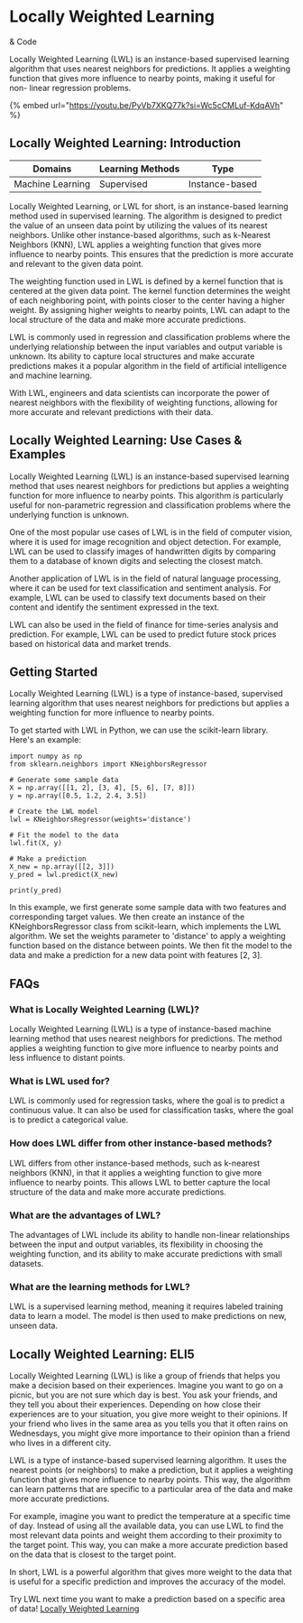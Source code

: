 # Locally Weighted Learning

& Code

Locally Weighted Learning (LWL) is an instance-based supervised learning algorithm that uses nearest neighbors for predictions. It applies a weighting function that gives more influence to nearby points, making it useful for non- linear regression problems.

{% embed url="https://youtu.be/PyVb7XKQ77k?si=Wc5cCMLuf-KdqAVh" %}

## Locally Weighted Learning: Introduction

| Domains          | Learning Methods | Type           |
| ---------------- | ---------------- | -------------- |
| Machine Learning | Supervised       | Instance-based |

Locally Weighted Learning, or LWL for short, is an instance-based learning method used in supervised learning. The algorithm is designed to predict the value of an unseen data point by utilizing the values of its nearest neighbors. Unlike other instance-based algorithms, such as k-Nearest Neighbors (KNN), LWL applies a weighting function that gives more influence to nearby points. This ensures that the prediction is more accurate and relevant to the given data point.

The weighting function used in LWL is defined by a kernel function that is centered at the given data point. The kernel function determines the weight of each neighboring point, with points closer to the center having a higher weight. By assigning higher weights to nearby points, LWL can adapt to the local structure of the data and make more accurate predictions.

LWL is commonly used in regression and classification problems where the underlying relationship between the input variables and output variable is unknown. Its ability to capture local structures and make accurate predictions makes it a popular algorithm in the field of artificial intelligence and machine learning.

With LWL, engineers and data scientists can incorporate the power of nearest neighbors with the flexibility of weighting functions, allowing for more accurate and relevant predictions with their data.

## Locally Weighted Learning: Use Cases & Examples

Locally Weighted Learning (LWL) is an instance-based supervised learning method that uses nearest neighbors for predictions but applies a weighting function for more influence to nearby points. This algorithm is particularly useful for non-parametric regression and classification problems where the underlying function is unknown.

One of the most popular use cases of LWL is in the field of computer vision, where it is used for image recognition and object detection. For example, LWL can be used to classify images of handwritten digits by comparing them to a database of known digits and selecting the closest match.

Another application of LWL is in the field of natural language processing, where it can be used for text classification and sentiment analysis. For example, LWL can be used to classify text documents based on their content and identify the sentiment expressed in the text.

LWL can also be used in the field of finance for time-series analysis and prediction. For example, LWL can be used to predict future stock prices based on historical data and market trends.

## Getting Started

Locally Weighted Learning (LWL) is a type of instance-based, supervised learning algorithm that uses nearest neighbors for predictions but applies a weighting function for more influence to nearby points.

To get started with LWL in Python, we can use the scikit-learn library. Here's an example:

```
import numpy as np
from sklearn.neighbors import KNeighborsRegressor

# Generate some sample data
X = np.array([[1, 2], [3, 4], [5, 6], [7, 8]])
y = np.array([0.5, 1.2, 2.4, 3.5])

# Create the LWL model
lwl = KNeighborsRegressor(weights='distance')

# Fit the model to the data
lwl.fit(X, y)

# Make a prediction
X_new = np.array([[2, 3]])
y_pred = lwl.predict(X_new)

print(y_pred)

```

In this example, we first generate some sample data with two features and corresponding target values. We then create an instance of the KNeighborsRegressor class from scikit-learn, which implements the LWL algorithm. We set the weights parameter to 'distance' to apply a weighting function based on the distance between points. We then fit the model to the data and make a prediction for a new data point with features \[2, 3].

## FAQs

### What is Locally Weighted Learning (LWL)?

Locally Weighted Learning (LWL) is a type of instance-based machine learning method that uses nearest neighbors for predictions. The method applies a weighting function to give more influence to nearby points and less influence to distant points.

### What is LWL used for?

LWL is commonly used for regression tasks, where the goal is to predict a continuous value. It can also be used for classification tasks, where the goal is to predict a categorical value.

### How does LWL differ from other instance-based methods?

LWL differs from other instance-based methods, such as k-nearest neighbors (KNN), in that it applies a weighting function to give more influence to nearby points. This allows LWL to better capture the local structure of the data and make more accurate predictions.

### What are the advantages of LWL?

The advantages of LWL include its ability to handle non-linear relationships between the input and output variables, its flexibility in choosing the weighting function, and its ability to make accurate predictions with small datasets.

### What are the learning methods for LWL?

LWL is a supervised learning method, meaning it requires labeled training data to learn a model. The model is then used to make predictions on new, unseen data.

## Locally Weighted Learning: ELI5

Locally Weighted Learning (LWL) is like a group of friends that helps you make a decision based on their experiences. Imagine you want to go on a picnic, but you are not sure which day is best. You ask your friends, and they tell you about their experiences. Depending on how close their experiences are to your situation, you give more weight to their opinions. If your friend who lives in the same area as you tells you that it often rains on Wednesdays, you might give more importance to their opinion than a friend who lives in a different city.

LWL is a type of instance-based supervised learning algorithm. It uses the nearest points (or neighbors) to make a prediction, but it applies a weighting function that gives more influence to nearby points. This way, the algorithm can learn patterns that are specific to a particular area of the data and make more accurate predictions.

For example, imagine you want to predict the temperature at a specific time of day. Instead of using all the available data, you can use LWL to find the most relevant data points and weight them according to their proximity to the target point. This way, you can make a more accurate prediction based on the data that is closest to the target point.

In short, LWL is a powerful algorithm that gives more weight to the data that is useful for a specific prediction and improves the accuracy of the model.

Try LWL next time you want to make a prediction based on a specific area of data! [Locally Weighted Learning](https://serp.ai/locally-weighted-learning/)
